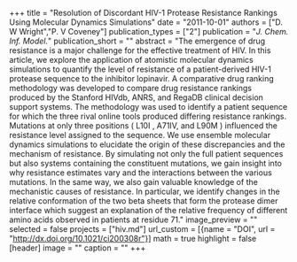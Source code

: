 +++
title = "Resolution of Discordant HIV-1 Protease Resistance Rankings Using Molecular Dynamics Simulations"
date = "2011-10-01"
authors = ["D. W Wright","P. V Coveney"]
publication_types = ["2"]
publication = "_J. Chem. Inf. Model._"
publication_short = ""
abstract = "The emergence of drug resistance is a major challenge for the effective treatment of HIV. In this article, we explore the application of atomistic molecular dynamics simulations to quantify the level of resistance of a patient-derived HIV-1 protease sequence to the inhibitor lopinavir. A comparative drug ranking methodology was developed to compare drug resistance rankings produced by the Stanford HIVdb, ANRS, and RegaDB clinical decision support systems. The methodology was used to identify a patient sequence for which the three rival online tools produced differing resistance rankings. Mutations at only three positions ( L10I , A71IV, and  L90M ) influenced the resistance level assigned to the sequence. We use ensemble molecular dynamics simulations to elucidate the origin of these discrepancies and the mechanism of resistance. By simulating not only the full patient sequences but also systems containing the constituent mutations, we gain insight into why resistance estimates vary and the interactions between the various mutations. In the same way, we also gain valuable knowledge of the mechanistic causes of resistance. In particular, we identify changes in the relative conformation of the two beta sheets that form the protease dimer interface which suggest an explanation of the relative frequency of different amino acids observed in patients at residue 71."
image_preview = ""
selected = false
projects = ["hiv.md"]
url_custom = [{name = "DOI", url = "http://dx.doi.org/10.1021/ci200308r"}]
math = true
highlight = false
[header]
image = ""
caption = ""
+++

